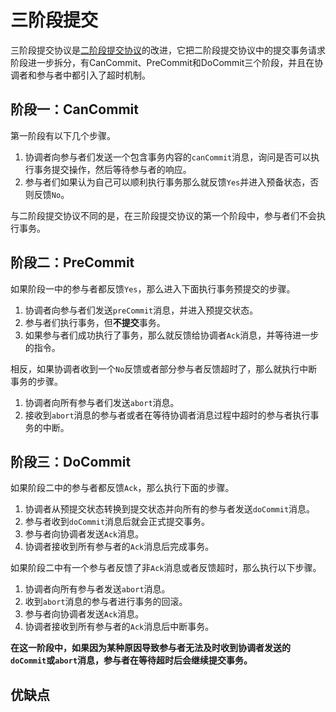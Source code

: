 # 三阶段提交

三阶段提交协议是[二阶段提交协议](2-phase-commit.md)的改进，它把二阶段提交协议中的提交事务请求阶段进一步拆分，有CanCommit、PreCommit和DoCommit三个阶段，并且在协调者和参与者中都引入了超时机制。

## 阶段一：CanCommit

第一阶段有以下几个步骤。

1. 协调者向参与者们发送一个包含事务内容的`canCommit`消息，询问是否可以执行事务提交操作，然后等待参与者的响应。
2. 参与者们如果认为自己可以顺利执行事务那么就反馈`Yes`并进入预备状态，否则反馈`No`。

与二阶段提交协议不同的是，在三阶段提交协议的第一个阶段中，参与者们不会执行事务。

## 阶段二：PreCommit

如果阶段一中的参与者都反馈`Yes`，那么进入下面执行事务预提交的步骤。

1. 协调者向参与者们发送`preCommit`消息，并进入预提交状态。
2. 参与者们执行事务，但**不提交**事务。
3. 如果参与者们成功执行了事务，那么就反馈给协调者`Ack`消息，并等待进一步的指令。

相反，如果协调者收到一个`No`反馈或者部分参与者反馈超时了，那么就执行中断事务的步骤。

1. 协调者向所有参与者们发送`abort`消息。
2. 接收到`abort`消息的参与者或者在等待协调者消息过程中超时的参与者执行事务的中断。

## 阶段三：DoCommit

如果阶段二中的参与者都反馈`Ack`，那么执行下面的步骤。

1. 协调者从预提交状态转换到提交状态并向所有的参与者发送`doCommit`消息。
2. 参与者收到`doCommit`消息后就会正式提交事务。
3. 参与者向协调者发送`Ack`消息。
4. 协调者接收到所有参与者的`Ack`消息后完成事务。

如果阶段二中有一个参与者反馈了非`Ack`消息或者反馈超时，那么执行以下步骤。

1. 协调者向所有参与者发送`abort`消息。
2. 收到`abort`消息的参与者进行事务的回滚。
3. 参与者向协调者发送`Ack`消息。
4. 协调者接收到所有参与者的`Ack`消息后中断事务。

**在这一阶段中，如果因为某种原因导致参与者无法及时收到协调者发送的`doCommit`或`abort`消息，参与者在等待超时后会继续提交事务。**

## 优缺点

